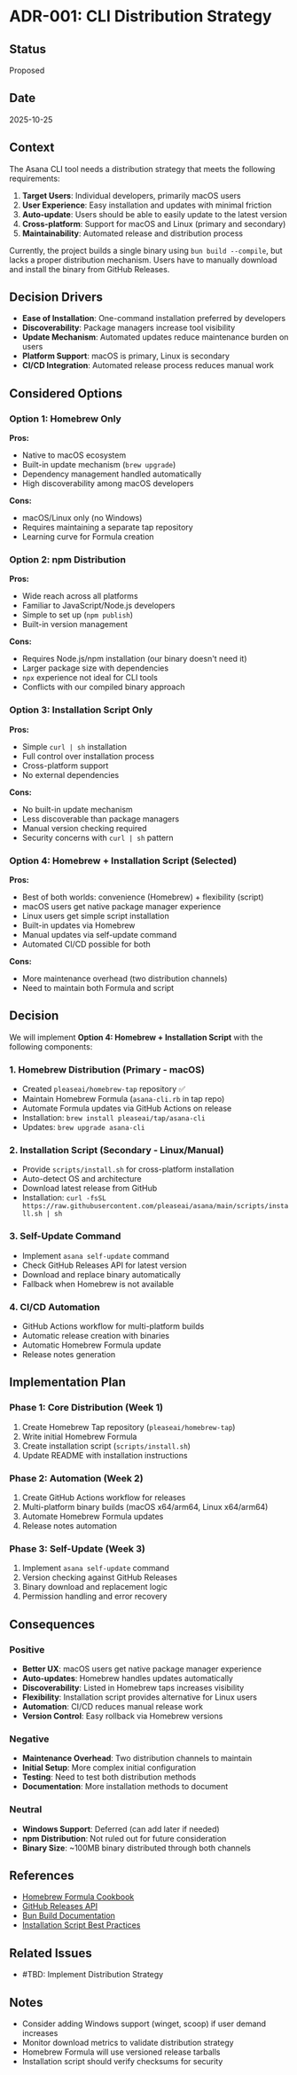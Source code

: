 # ADR-001: CLI Distribution Strategy

## Status

Proposed

## Date

2025-10-25

## Context

The Asana CLI tool needs a distribution strategy that meets the following requirements:

1. **Target Users**: Individual developers, primarily macOS users
2. **User Experience**: Easy installation and updates with minimal friction
3. **Auto-update**: Users should be able to easily update to the latest version
4. **Cross-platform**: Support for macOS and Linux (primary and secondary)
5. **Maintainability**: Automated release and distribution process

Currently, the project builds a single binary using `bun build --compile`, but lacks a proper distribution mechanism. Users have to manually download and install the binary from GitHub Releases.

## Decision Drivers

- **Ease of Installation**: One-command installation preferred by developers
- **Discoverability**: Package managers increase tool visibility
- **Update Mechanism**: Automated updates reduce maintenance burden on users
- **Platform Support**: macOS is primary, Linux is secondary
- **CI/CD Integration**: Automated release process reduces manual work

## Considered Options

### Option 1: Homebrew Only

**Pros:**
- Native to macOS ecosystem
- Built-in update mechanism (`brew upgrade`)
- Dependency management handled automatically
- High discoverability among macOS developers

**Cons:**
- macOS/Linux only (no Windows)
- Requires maintaining a separate tap repository
- Learning curve for Formula creation

### Option 2: npm Distribution

**Pros:**
- Wide reach across all platforms
- Familiar to JavaScript/Node.js developers
- Simple to set up (`npm publish`)
- Built-in version management

**Cons:**
- Requires Node.js/npm installation (our binary doesn't need it)
- Larger package size with dependencies
- `npx` experience not ideal for CLI tools
- Conflicts with our compiled binary approach

### Option 3: Installation Script Only

**Pros:**
- Simple `curl | sh` installation
- Full control over installation process
- Cross-platform support
- No external dependencies

**Cons:**
- No built-in update mechanism
- Less discoverable than package managers
- Manual version checking required
- Security concerns with `curl | sh` pattern

### Option 4: Homebrew + Installation Script (Selected)

**Pros:**
- Best of both worlds: convenience (Homebrew) + flexibility (script)
- macOS users get native package manager experience
- Linux users get simple script installation
- Built-in updates via Homebrew
- Manual updates via self-update command
- Automated CI/CD possible for both

**Cons:**
- More maintenance overhead (two distribution channels)
- Need to maintain both Formula and script

## Decision

We will implement **Option 4: Homebrew + Installation Script** with the following components:

### 1. Homebrew Distribution (Primary - macOS)

- Created `pleaseai/homebrew-tap` repository ✅
- Maintain Homebrew Formula (`asana-cli.rb` in tap repo)
- Automate Formula updates via GitHub Actions on release
- Installation: `brew install pleaseai/tap/asana-cli`
- Updates: `brew upgrade asana-cli`

### 2. Installation Script (Secondary - Linux/Manual)

- Provide `scripts/install.sh` for cross-platform installation
- Auto-detect OS and architecture
- Download latest release from GitHub
- Installation: `curl -fsSL https://raw.githubusercontent.com/pleaseai/asana/main/scripts/install.sh | sh`

### 3. Self-Update Command

- Implement `asana self-update` command
- Check GitHub Releases API for latest version
- Download and replace binary automatically
- Fallback when Homebrew is not available

### 4. CI/CD Automation

- GitHub Actions workflow for multi-platform builds
- Automatic release creation with binaries
- Automatic Homebrew Formula update
- Release notes generation

## Implementation Plan

### Phase 1: Core Distribution (Week 1)

1. Create Homebrew Tap repository (`pleaseai/homebrew-tap`)
2. Write initial Homebrew Formula
3. Create installation script (`scripts/install.sh`)
4. Update README with installation instructions

### Phase 2: Automation (Week 2)

1. Create GitHub Actions workflow for releases
2. Multi-platform binary builds (macOS x64/arm64, Linux x64/arm64)
3. Automate Homebrew Formula updates
4. Release notes automation

### Phase 3: Self-Update (Week 3)

1. Implement `asana self-update` command
2. Version checking against GitHub Releases
3. Binary download and replacement logic
4. Permission handling and error recovery

## Consequences

### Positive

- **Better UX**: macOS users get native package manager experience
- **Auto-updates**: Homebrew handles updates automatically
- **Discoverability**: Listed in Homebrew taps increases visibility
- **Flexibility**: Installation script provides alternative for Linux users
- **Automation**: CI/CD reduces manual release work
- **Version Control**: Easy rollback via Homebrew versions

### Negative

- **Maintenance Overhead**: Two distribution channels to maintain
- **Initial Setup**: More complex initial configuration
- **Testing**: Need to test both distribution methods
- **Documentation**: More installation methods to document

### Neutral

- **Windows Support**: Deferred (can add later if needed)
- **npm Distribution**: Not ruled out for future consideration
- **Binary Size**: ~100MB binary distributed through both channels

## References

- [Homebrew Formula Cookbook](https://docs.brew.sh/Formula-Cookbook)
- [GitHub Releases API](https://docs.github.com/en/rest/releases)
- [Bun Build Documentation](https://bun.sh/docs/bundler/executables)
- [Installation Script Best Practices](https://github.com/Homebrew/install)

## Related Issues

- #TBD: Implement Distribution Strategy

## Notes

- Consider adding Windows support (winget, scoop) if user demand increases
- Monitor download metrics to validate distribution strategy
- Homebrew Formula will use versioned release tarballs
- Installation script should verify checksums for security
